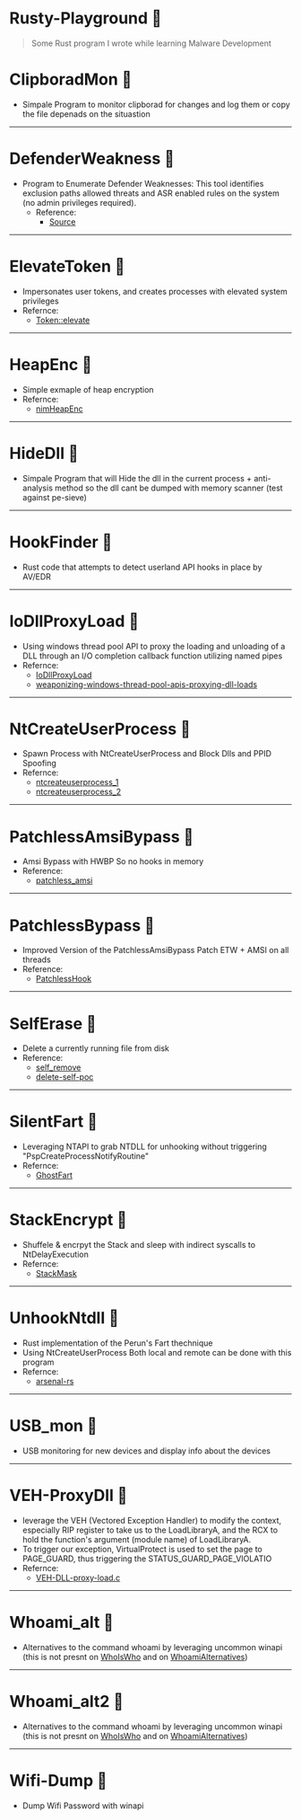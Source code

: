 # Rusty-Playground :crab:
> Some Rust program I wrote while learning Malware Development 

# ClipboradMon :pushpin:
  - Simpale Program to monitor clipborad for changes and log them or copy the file depenads on the situastion
---
# DefenderWeakness :pushpin:
- Program to Enumerate Defender Weaknesses: This tool identifies exclusion paths allowed threats and ASR enabled rules on the system (no admin privileges required).
  - Reference:
    - [Source](https://twitter.com/VakninHai/status/1796628601535652289)
---
# ElevateToken :pushpin:
  - Impersonates user tokens, and creates processes with elevated system privileges
  - Refernce:
    - [Token::elevate](https://github.com/gentilkiwi/mimikatz/blob/master/mimikatz/modules/kuhl_m_token.c)
---
# HeapEnc :pushpin:
  - Simple exmaple of heap encryption
  - Refernce:
    - [nimHeapEnc](https://github.com/nbaertsch/nimHeapEnc)
---
# HideDll :pushpin:
  - Simpale Program that will Hide the dll in the current process + anti-analysis method so the dll cant be dumped with memory scanner (test against pe-sieve)
---
# HookFinder :pushpin:
  - Rust code that attempts to detect userland API hooks in place by AV/EDR
---
# IoDllProxyLoad :pushpin:
  - Using windows thread pool API to proxy the loading and unloading of a DLL through an I/O completion callback function utilizing named pipes
  - Refernce:
    - [IoDllProxyLoad](https://github.com/fin3ss3g0d/IoDllProxyLoad)
    - [weaponizing-windows-thread-pool-apis-proxying-dll-loads](https://fin3ss3g0d.net/index.php/2024/03/18/weaponizing-windows-thread-pool-apis-proxying-dll-loads/)
---
# NtCreateUserProcess :pushpin:
  - Spawn Process with NtCreateUserProcess and Block Dlls and PPID Spoofing
  - Refernce:
    - [ntcreateuserprocess_1](https://offensivedefence.co.uk/posts/ntcreateuserprocess/)
    - [ntcreateuserprocess_2](https://captmeelo.com/redteam/maldev/2022/05/10/ntcreateuserprocess.html)   
---
# PatchlessAmsiBypass 📌
  - Amsi Bypass with HWBP So no hooks in memory
  - Reference:
    - [patchless_amsi](https://gist.github.com/CCob/fe3b63d80890fafeca982f76c8a3efdf)
---
# PatchlessBypass 📌
  - Improved Version of the PatchlessAmsiBypass Patch ETW + AMSI on all threads
  - Reference:
    - [PatchlessHook](https://github.com/ScriptIdiot/sleepmask_PatchlessHook/)
---
# SelfErase 📌
  - Delete a currently running file from disk
  - Reference:
    - [self_remove](https://github.com/Enelg52/OffensiveGo/tree/main/self_remove)
    - [delete-self-poc](https://github.com/LloydLabs/delete-self-poc)
---
# SilentFart :pushpin:
  - Leveraging NTAPI to grab NTDLL for unhooking without triggering "PspCreateProcessNotifyRoutine"
  - Refernce:
    - [GhostFart](https://github.com/mansk1es/GhostFart)
---
# StackEncrypt :pushpin:
  - Shuffele & encrpyt the Stack and sleep with indirect syscalls to NtDelayExecution
  - Refernce:
    - [StackMask](https://github.com/WKL-Sec/StackMask) 
---
# UnhookNtdll :pushpin:
  - Rust implementation of the Perun's Fart thechnique
  - Using NtCreateUserProcess Both local and remote can be done with this program
  - Refernce:
    - [arsenal-rs](https://github.com/memN0ps/arsenal-rs)
---
# USB_mon :pushpin:
  - USB monitoring for new devices and display info about the devices
---
# VEH-ProxyDll :pushpin:
  - leverage the VEH (Vectored Exception Handler) to modify the context, especially RIP register to take us to the LoadLibraryA, and the RCX to hold the function's argument (module name) of LoadLibraryA. 
  - To trigger our exception, VirtualProtect is used to set the page to PAGE_GUARD, thus triggering the STATUS_GUARD_PAGE_VIOLATIO
  - Refernce:
    - [VEH-DLL-proxy-load.c](https://github.com/kleiton0x00/Proxy-DLL-Loads/blob/main/VEH-DLL-proxy-load.c)
---
# Whoami_alt :pushpin:
  - Alternatives to the command whoami by leveraging uncommon winapi (this is not presnt on [WhoIsWho](https://github.com/MzHmO/WhoIsWho) and on [WhoamiAlternatives](https://twitter.com/vxunderground/status/1720265558501794288))
---
# Whoami_alt2 :pushpin:
  - Alternatives to the command whoami by leveraging uncommon winapi (this is not presnt on [WhoIsWho](https://github.com/MzHmO/WhoIsWho) and on [WhoamiAlternatives](https://twitter.com/vxunderground/status/1720265558501794288))
---
# Wifi-Dump :pushpin:
  - Dump Wifi Password with winapi
